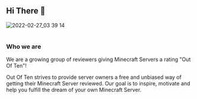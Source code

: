 ## Hi There 👋
![2022-02-27_03 39 14](https://user-images.githubusercontent.com/96501232/204110479-fcd24cb3-95d2-473d-a16f-684ee040c5ed.png)
# 

### Who we are
We are a growing group of reviewers giving Minecraft Servers a rating "Out Of Ten"!

Out Of Ten strives to provide server owners a free and unbiased way of getting their Minecraft Server reviewed. Our goal is to inspire, motivate and help you fulfill the dream of your own Minecraft Server.
